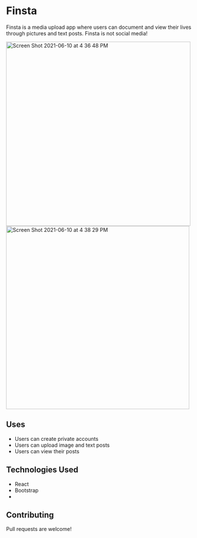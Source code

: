 # Finsta

Finsta is a media upload app where users can document and view their lives through pictures and text posts. Finsta is not social media!


<img width="501" alt="Screen Shot 2021-06-10 at 4 36 48 PM" src="https://user-images.githubusercontent.com/77953457/121600470-1e31dc80-ca0a-11eb-97c4-06e8d3e444e8.png">

<img width="498" alt="Screen Shot 2021-06-10 at 4 38 29 PM" src="https://user-images.githubusercontent.com/77953457/121600588-4e797b00-ca0a-11eb-8ffe-5084ca6b299b.png">

## Uses

- Users can create private accounts
- Users can upload image and text posts
- Users can view their posts

## Technologies Used

- React
- Bootstrap
- 

## Contributing
Pull requests are welcome!
